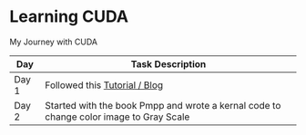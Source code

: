 # Learning CUDA

My Journey with CUDA

| Day   | Task Description                                                                                      |
| ----- | ----------------------------------------------------------------------------------------------------- |
| Day 1 | Followed this [Tutorial / Blog](https://cuda-tutorial.readthedocs.io/en/latest/tutorials/tutorial01/) |
| Day 2 | Started with the book Pmpp and wrote a kernal code to change color image to Gray Scale                |
